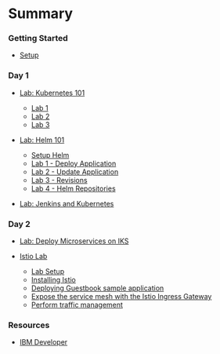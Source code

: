 # Summary

<!-- Rules of SUMMARY.md are here: https://docs.gitbook.com/integrations/github/content-configuration#summary -->
<!-- All headings MUST be THREE hashmarks (###) -->
<!-- Indented bullets (4 spaces) will make the first line be a section -->

### Getting Started

* [Setup](pre-work/README.md)

### Day 1
* [Lab: Kubernetes 101](generatedContent/kube101/README.md)
    * [Lab 1](generatedContent/kube101/Lab1/README.md)
    * [Lab 2](generatedContent/kube101/Lab2/README.md)
    * [Lab 3](generatedContent/kube101/Lab3/README.md)

* [Lab: Helm 101](generatedContent/helm101/README.md)
    * [Setup Helm](helm-setup/README.md)
    * [Lab 1 - Deploy Application](generatedContent/helm101/Lab1/README.md)
    * [Lab 2 - Update Application](generatedContent/helm101/Lab2/README.md)
    * [Lab 3 - Revisions](generatedContent/helm101/Lab3/README.md)
    * [Lab 4 - Helm Repositories](generatedContent/helm101/Lab4/README.md)
    
* [Lab: Jenkins and Kubernetes](generatedContent/app-modernization-cicd-lab-iks/README.md)

### Day 2
* [Lab: Deploy Microservices on IKS](generatedContent/spring-boot-microservices-on-kubernetes/README_deployment.md)

* [Istio Lab](istio101/README.md)
    * [Lab Setup](istio101/setup.md)
    * [Installing Istio](generatedContent/istio101/exercise-2/README.md)
    * [Deploying Guestbook sample application](istio101/exercise-3/README.md) 
    * [Expose the service mesh with the Istio Ingress Gateway](istio101/exercise-5/README.md) 
    * [Perform traffic management](istio101/exercise-6/README.md)


### Resources

* [IBM Developer](https://developer.ibm.com)